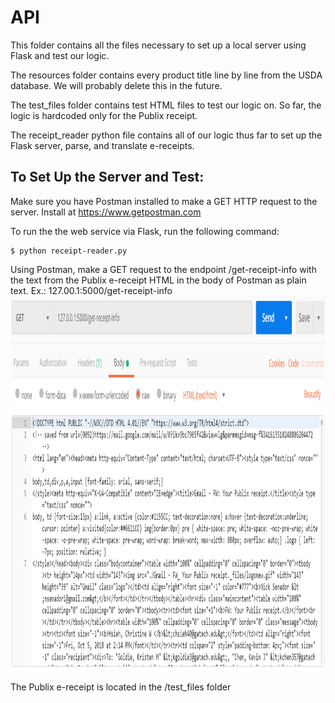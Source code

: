 # API

This folder contains all the files necessary to set up a local server using Flask and test our logic.

The resources folder contains every product title line by line from the USDA database. We will probably delete this in the future.

The test_files folder contains test HTML files to test our logic on. So far, the logic is hardcoded only for the Publix receipt.

The receipt_reader python file contains all of our logic thus far to set up the Flask server, parse, and translate e-receipts.

## To Set Up the Server and Test:

Make sure you have Postman installed to make a GET HTTP request to the server.
Install at https://www.getpostman.com

To run the the web service via Flask, run the following command:
```
$ python receipt-reader.py
```

Using Postman, make a GET request to the endpoint /get-receipt-info with the text from the Publix e-receipt HTML in the body of Postman as plain text.
Ex.: 127.00.1:5000/get-receipt-info
<img src="imgs/postman.png" width="1000" height="600">

The Publix e-receipt is located in the /test_files folder
